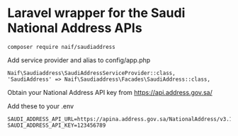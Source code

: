 # Laravel wrapper for the Saudi National Address APIs

```
composer require naif/saudiaddress
```

Add service provider and alias to config/app.php
```
Naif\Saudiaddress\SaudiAddressServiceProvider::class,
'SaudiAddress' => Naif\Saudiaddress\Facades\SaudiAddress::class,
```

Obtain your National Address API key from https://api.address.gov.sa/

Add these to your .env
```
SAUDI_ADDRESS_API_URL=https://apina.address.gov.sa/NationalAddress/v3.1
SAUDI_ADDRESS_API_KEY=123456789
```
